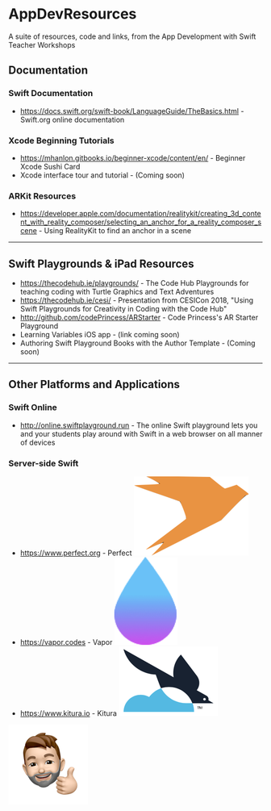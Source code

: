 # AppDevResources
A suite of resources, code and links, from the App Development with Swift Teacher Workshops


## Documentation

### Swift Documentation
* <https://docs.swift.org/swift-book/LanguageGuide/TheBasics.html> - Swift.org online documentation

### Xcode Beginning Tutorials
* <https://mhanlon.gitbooks.io/beginner-xcode/content/en/> - Beginner Xcode Sushi Card 
* Xcode interface tour and tutorial - (Coming soon)

### ARKit Resources
* <https://developer.apple.com/documentation/realitykit/creating_3d_content_with_reality_composer/selecting_an_anchor_for_a_reality_composer_scene> - Using RealityKit to find an anchor in a scene

---
## Swift Playgrounds & iPad Resources
* <https://thecodehub.ie/playgrounds/> - The Code Hub Playgrounds for teaching coding with Turtle Graphics and Text Adventures
* <https://thecodehub.ie/cesi/> - Presentation from CESICon 2018, "Using Swift Playgrounds for Creativity in Coding with the Code Hub"
* <http://github.com/codePrincess/ARStarter> - Code Princess's AR Starter Playground
* Learning Variables iOS app - (link coming soon)
* Authoring Swift Playground Books with the Author Template - (Coming soon)

---
## Other Platforms and Applications
### Swift Online
* <http://online.swiftplayground.run> - The online Swift playground lets you and your students play around with Swift in a web browser on all manner of devices

### Server-side Swift
* <https://www.perfect.org> - Perfect ![Perfect](images/perfect.png "Perfect")
* <https://vapor.codes> - Vapor ![Vapor](images/vapor.png "Vapor")
* <https://www.kitura.io> - Kitura ![Kitura](images/kitura.png "Kitura")


![Matt](images/matt.png "Matt")